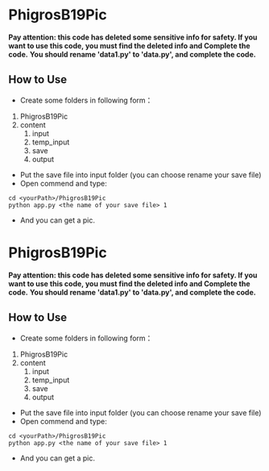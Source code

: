 # PhigrosB19Pic
**Pay attention: this code has deleted some sensitive info for safety. If you want to use this code, you must find the deleted info and Complete the code.**
**You should rename 'data1.py' to 'data.py', and complete the code.**
## How to Use
- Create some folders in following form：
1. PhigrosB19Pic
2. content
    1. input
    2. temp_input
    3. save
    4. output
- Put the save file into input folder (you can choose rename your save file)
- Open commend and type:
```dos
cd <yourPath>/PhigrosB19Pic
python app.py <the name of your save file> 1
```
- And you can get a pic.
> 
# PhigrosB19Pic
**Pay attention: this code has deleted some sensitive info for safety. If you want to use this code, you must find the deleted info and Complete the code.**
**You should rename 'data1.py' to 'data.py', and complete the code.**
## How to Use
- Create some folders in following form：
1. PhigrosB19Pic
2. content
    1. input
    2. temp_input
    3. save
    4. output
- Put the save file into input folder (you can choose rename your save file)
- Open commend and type:
```dos
cd <yourPath>/PhigrosB19Pic
python app.py <the name of your save file> 1
```
- And you can get a pic.
